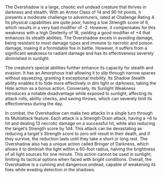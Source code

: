 The Overshadow is a large, chaotic evil undead creature that thrives in darkness and stealth. With an Armor Class of 14 and 90 hit points, it presents a moderate challenge to adventurers, rated at Challenge Rating 4. Its physical capabilities are quite poor, having a low Strength score of 6, which results in a very bad modifier of -2. However, it compensates for this weakness with a high Dexterity of 18, yielding a good modifier of +4 that enhances its stealth abilities. The Overshadow excels in avoiding damage, being resistant to most damage types and immune to necrotic and poison damage, making it a formidable foe in battle. However, it suffers from a significant weakness to radiant damage and has its effectiveness severely diminished in sunlight.

The creature’s special abilities further enhance its capacity for stealth and evasion. It has an Amorphous trait allowing it to slip through narrow spaces without squeezing, granting it exceptional mobility. Its Shadow Stealth ability enables it to hide more effectively in dim light or darkness, taking the Hide action as a bonus action. Conversely, its Sunlight Weakness introduces a notable disadvantage while exposed to sunlight, affecting its attack rolls, ability checks, and saving throws, which can severely limit its effectiveness during the day.

In combat, the Overshadow can make two attacks in a single turn through its Multiattack feature. Each attack is a Strength Drain attack, having a +6 to hit and dealing 13 necrotic damage on a successful hit, while also reducing the target’s Strength score by 1d4. This attack can be devastating as reducing a target's Strength score to zero will result in their death, and if they survive, the reduction lasts until they take a short or long rest. The Overshadow also has a unique action called Bringer of Darkness, which allows it to diminish the light within a 60-foot radius, halving the brightness of all light sources for one minute. This action cannot be used in sunlight, limiting its tactical options when faced with bright conditions. Overall, the Overshadow is a cunning and dangerous undead, capable of weakening its foes while evading detection in the shadows.